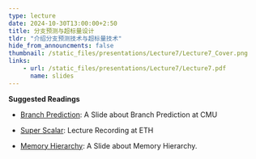 ```yaml
---
type: lecture
date: 2024-10-30T13:00:00+2:50
title: 分支预测与超标量设计
tldr: "介绍分支预测技术与超标量技术"
hide_from_announcments: false
thumbnail: /static_files/presentations/Lecture7/Lecture7_Cover.png
links: 
    - url: /static_files/presentations/Lecture7/Lecture7.pdf
      name: slides
---
```


**Suggested Readings**

- [Branch Prediction](https://course.ece.cmu.edu/~ece740/f13/lib/exe/fetch.php?media=onur-740-fall13-module7.4.1-branch-prediction.pdf): A Slide about Branch Prediction at CMU

- [Super Scalar](https://www.youtube.com/watch?v=GE15v__4x58): Lecture Recording at ETH

- [Memory Hierarchy](https://computationstructures.org/lectures/caches/caches.html): A Slide about Memory Hierarchy.
